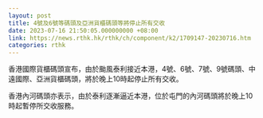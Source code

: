 ```yaml
---
layout: post
title: 4號及6號等碼頭及亞洲貨櫃碼頭等將停止所有交收
date: 2023-07-16 21:50:05.000000000 +08:00
link: https://news.rthk.hk/rthk/ch/component/k2/1709147-20230716.htm
categories: rthk
---
```


香港國際貨櫃碼頭宣布，由於颱風泰利接近本港，4號、6號、7號、9號碼頭、中遠國際、亞洲貨櫃碼頭，將於晚上10時起停止所有交收。

香港內河碼頭亦表示，由於泰利逐漸逼近本港，位於屯門的內河碼頭將於晚上10時起暫停所交收服務。
